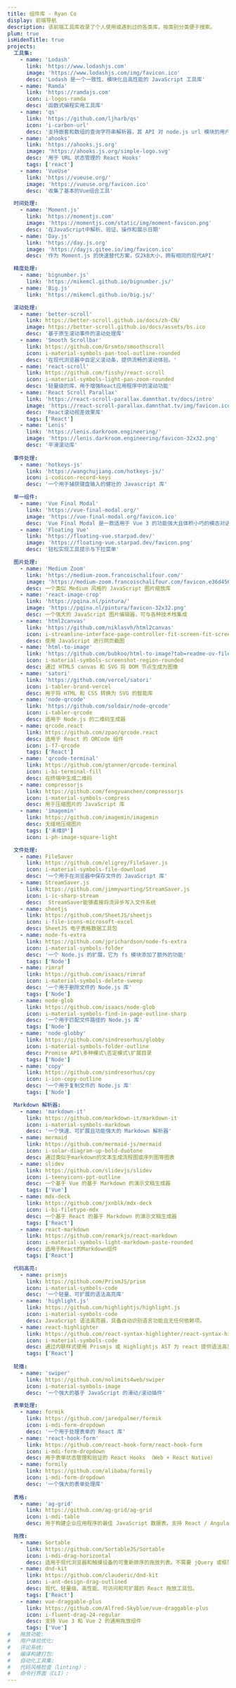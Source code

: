 ```yaml
---
title: 组件库 - Ryan Co
display: 前端导航
description: 该前端工具库收录了个人使用或遇到过的各类库，按类别分类便于搜索。
plum: true
isHidenTitle: true
projects:
  工具集:
    - name: 'Lodash'
      link: 'https://www.lodashjs.com'
      image: 'https://www.lodashjs.com/img/favicon.ico'
      desc: 'Lodash 是一个一致性、模块化且高性能的 JavaScript 工具库'
    - name: 'Ramda'
      link: 'https://ramdajs.com'
      icon: i-logos-ramda
      desc: '函数式编程实用工具库'
    - name: 'qs'
      link: 'https://github.com/ljharb/qs'
      icon: 'i-carbon-url'
      desc: '支持嵌套和数组的查询字符串解析器，其 API 对 node.js url 模块的用户来说很熟悉'
    - name: 'ahooks'
      link: 'https://ahooks.js.org'
      image: 'https://ahooks.js.org/simple-logo.svg'
      desc: '用于 URL 状态管理的 React Hooks'
      tags: ['react']
    - name: 'VueUse'
      link: 'https://vueuse.org/'
      image: 'https://vueuse.org/favicon.ico'
      desc: '收集了基本的Vue组合工具'

  时间处理:
    - name: 'Moment.js'
      link: 'https://momentjs.com'
      image: 'https://momentjs.com/static/img/moment-favicon.png'
      desc: '在JavaScript中解析、验证、操作和展示日期'
    - name: 'Day.js'
      link: 'https://day.js.org'
      image: 'https://dayjs.gitee.io/img/favicon.ico'
      desc: '作为 Moment.js 的快速替代方案，仅2kB大小，拥有相同的现代API'

  精度处理:
    - name: 'bignumber.js'
      link: 'https://mikemcl.github.io/bignumber.js/'
    - name: 'Big.js'
      link: 'https://mikemcl.github.io/big.js/'

  滚动处理:
    - name: 'better-scroll'
      link: https://better-scroll.github.io/docs/zh-CN/
      image: https://better-scroll.github.io/docs/assets/bs.ico
      desc: '基于原生滚动事件的滚动处理库'
    - name: 'Smooth Scrollbar'
      link: https://github.com/Grsmto/smoothscroll
      icon: i-material-symbols-pan-tool-outline-rounded
      desc: '在现代浏览器中自定义滚动条，提供流畅的滚动体验。'
    - name: 'react-scroll'
      link: https://github.com/fisshy/react-scroll
      icon: i-material-symbols-light-pan-zoom-rounded
      desc: '轻量级的库，用于增强React应用程序中的滚动功能'
    - name: 'React Scroll Parallax'
      link: 'https://react-scroll-parallax.damnthat.tv/docs/intro'
      image: 'https://react-scroll-parallax.damnthat.tv/img/favicon.ico'
      desc: 'React滚动视差效果库'
      tags: ['React']
    - name: 'Lenis'
      link: 'https://lenis.darkroom.engineering/'
      image: 'https://lenis.darkroom.engineering/favicon-32x32.png'
      desc: '平滑滚动库'
    
  事件处理:
    - name: 'hotkeys-js'
      link: 'https://wangchujiang.com/hotkeys-js/'
      icon: i-codicon-record-keys
      desc: '一个用于捕获键盘输入的健壮的 Javascript 库'

  单一组件:
    - name: 'Vue Final Modal'
      link: 'https://vue-final-modal.org/'
      image: 'https://vue-final-modal.org/favicon.ico'
      desc: 'Vue Final Modal 是一款适用于 Vue 3 的功能强大且体积小巧的模态对话框组件库'
    - name: 'Floating Vue'
      link: 'https://floating-vue.starpad.dev/'
      image: 'https://floating-vue.starpad.dev/favicon.png'
      desc: '轻松实现工具提示与下拉菜单'

  图片处理:
    - name: 'Medium Zoom'
      link: 'https://medium-zoom.francoischalifour.com/'
      image: 'https://medium-zoom.francoischalifour.com/favicon.e36d4567.ico'
      desc: 一个类似 Medium 风格的 JavaScript 图片缩放库
    - name: 'react-image-crop'
      link: 'https://pqina.nl/pintura/'
      image: 'https://pqina.nl/pintura/favicon-32x32.png'
      desc: 一个强大的 JavaScript 图片编辑器，可与各种技术栈集成
    - name: 'html2canvas'
      link: 'https://github.com/niklasvh/html2canvas'
      icon: i-streamline-interface-page-controller-fit-screen-fit-screen-adjust-display-artboard-frame-corner
      desc: 使用 JavaScript 进行网页截图
    - name: 'html-to-image'
      link: 'https://github.com/bubkoo/html-to-image?tab=readme-ov-file#toPng'
      icon: i-material-symbols-screenshot-region-rounded
      desc: 通过 HTML5 canvas 和 SVG 将 DOM 节点生成为图像
    - name: 'satori'
      link: 'https://github.com/vercel/satori'
      icon: i-tabler-brand-vercel
      desc: 用于将 HTML 和 CSS 转换为 SVG 的智能库
    - name: 'node-qrcode'
      link: 'https://github.com/soldair/node-qrcode'
      icon: i-tabler-qrcode
      desc: 适用于 Node.js 的二维码生成器
    - name: qrcode.react
      link: https://github.com/zpao/qrcode.react
      desc: 适用于 React 的 QRCode 组件
      icon: i-f7-qrcode
      tags: ['React']
    - name: 'qrcode-terminal'
      link: https://github.com/gtanner/qrcode-terminal
      icon: i-bi-terminal-fill
      desc: 在终端中生成二维码
    - name: compressorjs
      link: https://github.com/fengyuanchen/compressorjs
      icon: i-material-symbols-compress
      desc: 用于压缩图片的 JavaScript 库
    - name: 'imagemin'
      link: https://github.com/imagemin/imagemin
      desc: 无缝地压缩图片
      tags: ['未维护']
      icon: i-ph-image-square-light

  文件处理:
    - name: FileSaver
      link: https://github.com/eligrey/FileSaver.js
      icon: i-material-symbols-file-download
      desc: '一个用于在浏览器中保存文件的 JavaScript 库'
    - name: StreamSaver.js
      link: https://github.com/jimmywarting/StreamSaver.js
      icon: i-ic-sharp-stream
      desc:  StreamSaver能够直接将流异步写入文件系统
    - name: sheetjs
      link: https://github.com/SheetJS/sheetjs
      icon: i-file-icons-microsoft-excel
      desc: SheetJS 电子表格数据工具包
    - name: node-fs-extra
      link: https://github.com/jprichardson/node-fs-extra
      icon: i-material-symbols-folder
      desc: '一个 Node.js 的扩展，它为 fs 模块添加了额外的功能'
      tags: ['Node']
    - name: rimraf
      link: https://github.com/isaacs/rimraf
      icon: i-material-symbols-delete-sweep
      desc: '一个用于删除文件的 Node.js 库'
      tags: ['Node']
    - name: node-glob
      link: https://github.com/isaacs/node-glob
      icon: i-material-symbols-find-in-page-outline-sharp
      desc: '一个用于匹配文件路径的 Node.js 库'
      tags: ['Node']
    - name: 'node-globby'
      link: https://github.com/sindresorhus/globby
      icon: i-material-symbols-folder-outline
      desc: Promise API\多种模式\否定模式\扩展目录
      tags: ['Node']
    - name: 'copy'
      link: https://github.com/sindresorhus/cpy
      icon: i-ion-copy-outline
      desc: '一个用于复制文件的 Node.js 库'
      tags: ['Node']

  Markdown 解析器:
    - name: 'markdown-it'
      link: https://github.com/markdown-it/markdown-it
      icon: i-material-symbols-markdown
      desc: '一个快速、可扩展且功能强大的 Markdown 解析器'
    - name: mermaid
      link: https://github.com/mermaid-js/mermaid
      icon: i-solar-diagram-up-bold-duotone
      desc: 通过类似于markdown的文本生成流程图或序列图等图表
    - name: slidev
      link: https://github.com/slidevjs/slidev
      icon: i-teenyicons-ppt-outline
      desc: 一个基于 Vue 的基于 Markdown 的演示文稿生成器
      tags: ['Vue']
    - name: mdx-deck
      link: https://github.com/jxnblk/mdx-deck
      icon: i-bi-filetype-mdx
      desc: 一个基于 React 的基于 Markdown 的演示文稿生成器
      tags: ['React']
    - name: react-markdown
      link: https://github.com/remarkjs/react-markdown
      icon: i-material-symbols-light-markdown-paste-rounded
      desc: 适用于React的Markdown组件
      tags: ['React']

  代码高亮:
    - name: prismjs
      link: https://github.com/PrismJS/prism
      icon: i-material-symbols-code
      desc: '一个轻量、可扩展的语法高亮库'
    - name: 'highlight.js'
      link: https://github.com/highlightjs/highlight.js
      icon: i-material-symbols-code
      desc: JavaScript 语法高亮器，具备自动识别语言功能且无任何依赖项。
    - name: react-highlighter
      link: https://github.com/react-syntax-highlighter/react-syntax-highlighter
      icon: i-material-symbols-code
      desc: 通过内联样式使用 Prismjs 或 Highlightjs AST 为 react 提供语法高亮组件。
      tags: ['React']
  
  轮播:
    - name: 'swiper'
      link: https://github.com/nolimits4web/swiper
      icon: i-material-symbols-image
      desc: '一个强大的基于 JavaScript 的滑动/滚动插件'

  表单处理:
    - name: formik
      link: https://github.com/jaredpalmer/formik
      icon: i-mdi-form-dropdown
      desc: '一个用于处理表单的 React 库'
    - name: 'react-hook-form'
      link: https://github.com/react-hook-form/react-hook-form
      icon: i-mdi-form-dropdown
      desc: 用于表单状态管理和验证的 React Hooks （Web + React Native）
    - name: formily
      link: https://github.com/alibaba/formily
      icon: i-mdi-form-dropdown
      desc: '一个强大的表单处理库'
  
  表格:
    - name: 'ag-grid'
      link: https://github.com/ag-grid/ag-grid
      icon: i-mdi-table
      desc: 用于构建企业应用程序的最佳 JavaScript 数据表。支持 React / Angular / Vue / Plain JavaScript。

  拖拽:
    - name: Sortable
      link: https://github.com/SortableJS/Sortable
      icon: i-mdi-drag-horizontal
      desc: 适用于现代浏览器和触摸设备的可重新排序的拖放列表。不需要 jQuery 或框架。
    - name: dnd-kit
      link: https://github.com/clauderic/dnd-kit
      icon: i-ant-design-drag-outlined
      desc: 现代、轻量级、高性能、可访问和可扩展的 React 拖放工具包。
      tags: ['React']
    - name: vue-draggable-plus
      link: https://github.com/Alfred-Skyblue/vue-draggable-plus
      icon: i-fluent-drag-24-regular
      desc: 支持 Vue 3 和 Vue 2 的通用拖放组件
      tags: ['Vue']
#   拖放功能:
#   用户体验优化:
#   评论系统:
#   编译构建打包:
#   自动化工具集:
#   代码风格检查（linting）:
#   命令行界面（CLI）: 
---
```

<!-- @layout-full-width -->

<NavsTabs :description="frontmatter.description" />

<NavsList :projects="frontmatter.projects" />